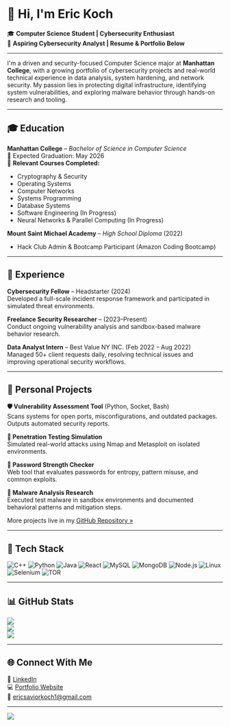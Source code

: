 # 👋 Hi, I'm Eric Koch

🎓 **Computer Science Student | Cybersecurity Enthusiast**  
🔐 **Aspiring Cybersecurity Analyst | Resume & Portfolio Below**

---

I'm a driven and security-focused Computer Science major at **Manhattan College**, with a growing portfolio of cybersecurity projects and real-world technical experience in data analysis, system hardening, and network security. My passion lies in protecting digital infrastructure, identifying system vulnerabilities, and exploring malware behavior through hands-on research and tooling.

---

## 🎓 Education

**Manhattan College** – *Bachelor of Science in Computer Science*  
📍 Expected Graduation: May 2026  
📘 **Relevant Courses Completed:**
- Cryptography & Security  
- Operating Systems  
- Computer Networks  
- Systems Programming  
- Database Systems  
- Software Engineering (In Progress)  
- Neural Networks & Parallel Computing (In Progress)

**Mount Saint Michael Academy** – *High School Diploma* (2022)  
- Hack Club Admin & Bootcamp Participant (Amazon Coding Bootcamp)

---

## 💼 Experience

**Cybersecurity Fellow** – Headstarter (2024)  
Developed a full-scale incident response framework and participated in simulated threat environments.

**Freelance Security Researcher** – (2023–Present)  
Conduct ongoing vulnerability analysis and sandbox-based malware behavior research.

**Data Analyst Intern** – Best Value NY INC. (Feb 2022 – Aug 2022)  
Managed 50+ client requests daily, resolving technical issues and improving operational security workflows.

---

## 🔧 Personal Projects

**🛡️ Vulnerability Assessment Tool** (Python, Socket, Bash)  
Scans systems for open ports, misconfigurations, and outdated packages. Outputs automated security reports.

**🧪 Penetration Testing Simulation**  
Simulated real-world attacks using Nmap and Metasploit on isolated environments.

**🔐 Password Strength Checker**  
Web tool that evaluates passwords for entropy, pattern misuse, and common exploits.

**🦠 Malware Analysis Research**  
Executed test malware in sandbox environments and documented behavioral patterns and mitigation steps.

More projects live in my [GitHub Repository »](https://github.com/IAmExcel)

---

## 🧰 Tech Stack

![C++](https://img.shields.io/badge/C++-00599C?style=for-the-badge&logo=cplusplus&logoColor=white)
![Python](https://img.shields.io/badge/Python-3776AB?style=for-the-badge&logo=python&logoColor=white)
![Java](https://img.shields.io/badge/Java-ED8B00?style=for-the-badge&logo=openjdk&logoColor=white)
![React](https://img.shields.io/badge/React-20232A?style=for-the-badge&logo=react&logoColor=61DAFB)
![MySQL](https://img.shields.io/badge/MySQL-00000f?style=for-the-badge&logo=mysql&logoColor=white)
![MongoDB](https://img.shields.io/badge/MongoDB-4ea94b?style=for-the-badge&logo=mongodb&logoColor=white)
![Node.js](https://img.shields.io/badge/Node.js-339933?style=for-the-badge&logo=node.js&logoColor=white)
![Linux](https://img.shields.io/badge/Linux-FCC624?style=for-the-badge&logo=linux&logoColor=black)
![Selenium](https://img.shields.io/badge/Selenium-43B02A?style=for-the-badge&logo=selenium&logoColor=white)
![TOR](https://img.shields.io/badge/TOR-7E4798?style=for-the-badge&logo=tor-project&logoColor=white)

---

## 📊 GitHub Stats

![](https://github-readme-stats.vercel.app/api?username=IAmExcel&theme=dark&hide_border=false&include_all_commits=true&count_private=true)<br/>
![](https://github-readme-streak-stats.herokuapp.com/?user=IAmExcel&theme=dark&hide_border=false)<br/>
![](https://github-readme-stats.vercel.app/api/top-langs/?username=IAmExcel&theme=dark&hide_border=false&layout=compact)

---

## 🌐 Connect With Me

🔗 [LinkedIn](https://www.linkedin.com/in/eric-koch0101)  
💻 [Portfolio Website](https://IAmExcel.github.io/my-portfolio)  
📧 ericsaviorkoch1@gmail.com

---

[![](https://visitcount.itsvg.in/api?id=IAmExcel&icon=0&color=0)](https://visitcount.itsvg.in)

<!-- Built with ❤️ by Eric Koch | Powered by Open Source -->
